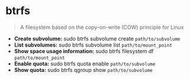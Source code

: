 # btrfs
> A filesystem based on the copy-on-write (COW) principle for Linux
- **Create subvolume:**
sudo btrfs subvolume create `path/to/subvolume`
- **List subvolumes:**
sudo btrfs subvolume list `path/to/mount_point`
- **Show space usage information:**
sudo btrfs filesystem df `path/to/mount_point`
- **Enable quota:**
sudo btrfs quota enable `path/to/subvolume`
- **Show quota:**
sudo btrfs qgroup show `path/to/subvolume`
